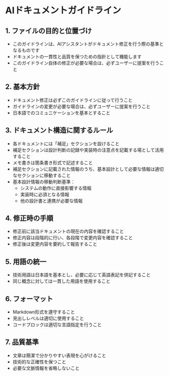 # AIドキュメントガイドライン

## 1. ファイルの目的と位置づけ
- このガイドラインは、AIアシスタントがドキュメント修正を行う際の基準となるものです
- ドキュメントの一貫性と品質を保つための指針として機能します
- このガイドライン自体の修正が必要な場合は、必ずユーザーに提案を行うこと

## 2. 基本方針
- ドキュメント修正は必ずこのガイドラインに従って行うこと
- ガイドラインの変更が必要な場合は、必ずユーザーに提案を行うこと
- 日本語でのコミュニケーションを基本とすること

## 3. ドキュメント構造に関するルール
- 各ドキュメントには「補足」セクションを設けること
- 補足セクションは設計判断の記録や実装時の注意点を記載する場として活用すること
- メモ書きは箇条書き形式で記述すること
- 補足セクションに記載された情報のうち、基本設計として必要な情報は適切なセクションに移動すること
- 基本設計情報の移動判断基準：
  - システムの動作に直接影響する情報
  - 実装時に必須となる情報
  - 他の設計書と連携が必要な情報

## 4. 修正時の手順
- 修正前に該当ドキュメントの現在の内容を確認すること
- 修正内容は段階的に行い、各段階で変更内容を確認すること
- 修正後は変更内容を要約して報告すること

## 5. 用語の統一
- 技術用語は日本語を基本とし、必要に応じて英語表記を併記すること
- 同じ概念に対しては一貫した用語を使用すること

## 6. フォーマット
- Markdown形式を遵守すること
- 見出しレベルは適切に使用すること
- コードブロックは適切な言語指定を行うこと

## 7. 品質基準
- 文章は簡潔で分かりやすい表現を心がけること
- 技術的な正確性を保つこと
- 必要な文脈情報を省略しないこと 
